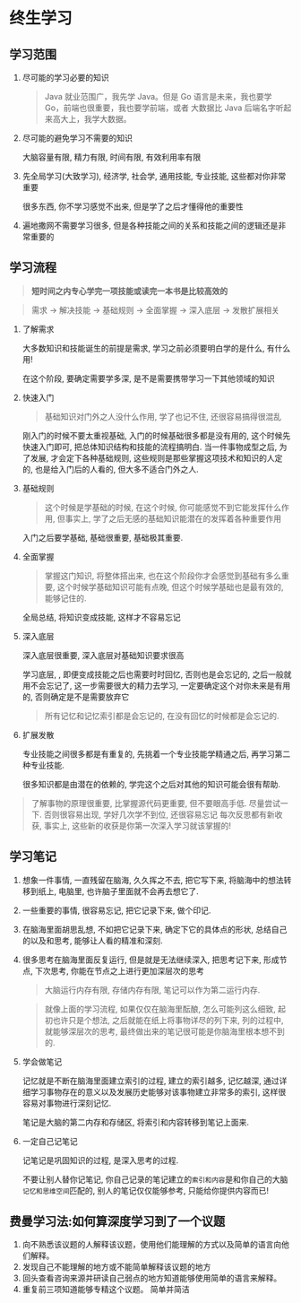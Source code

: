# 终生学习

## 学习范围

1. 尽可能的学习必要的知识
   
   > Java 就业范围广，我先学 Java。但是 Go 语言是未来，我也要学 Go，前端也很重要，我也要学前端，或者 大数据比 Java 后端名字听起来高大上，我学大数据。

2. 尽可能的避免学习不需要的知识
   
   大脑容量有限, 精力有限, 时间有限, 有效利用率有限

3. 先全局学习(大致学习), 经济学, 社会学, 通用技能, 专业技能, 这些都对你非常重要
   
   很多东西, 你不学习感觉不出来, 但是学了之后才懂得他的重要性

4. 遍地撒网不需要学习很多, 但是各种技能之间的关系和技能之间的逻辑还是非常重要的

## 学习流程

> **短时间之内专心学完一项技能或读完一本书是比较高效的**

> 需求 -> 解决技能 -> 基础规则 -> 全面掌握 -> 深入底层 -> 发散扩展相关

1. 了解需求
   
   大多数知识和技能诞生的前提是需求, 学习之前必须要明白学的是什么, 有什么用!

   在这个阶段, 要确定需要学多深, 是不是需要携带学习一下其他领域的知识

2. 快速入门
   
   > 基础知识对门外之人没什么作用, 学了也记不住, 还很容易搞得很混乱
   
   刚入门的时候不要太重视基础, 入门的时候基础很多都是没有用的, 这个时候先快速入门即可, 把总体知识结构和技能的流程搞明白.
   当一件事物成型之后, 为了发展, 才会定下各种基础规则, 这些规则是那些掌握这项技术和知识的人定的, 也是给入门后的人看的, 但大多不适合门外之人.

3. 基础规则

   > 这个时候是学基础的时候, 在这个时候, 你可能感觉不到它能发挥什么作用, 但事实上, 学了之后无感的基础知识能潜在的发挥着各种重要作用

   入门之后要学基础, 基础很重要, 基础极其重要.

4. 全面掌握

   > 掌握这门知识, 将整体搭出来, 也在这个阶段你才会感觉到基础有多么重要, 这个时候学基础知识可能有点晚, 但这个时候学基础也是最有效的, 能够记住的.
   
   全局总结, 将知识变成技能, 这样才不容易忘记

5. 深入底层
   
   深入底层很重要, 深入底层对基础知识要求很高

   学习底层, , 即便变成技能之后也需要时时回忆, 否则也是会忘记的, 之后一般就用不会忘记了, 这一步需要很大的精力去学习, 一定要确定这个对你未来是有用的, 否则确定是不是需要放弃它

   > 所有记忆和记忆索引都是会忘记的, 在没有回忆的时候都是会忘记的.

6. 扩展发散
   
   专业技能之间很多都是有重复的, 先挑着一个专业技能学精通之后, 再学习第二种专业技能.

   很多知识都是由潜在的依赖的, 学完这个之后对其他的知识可能会很有帮助.

> 了解事物的原理很重要, 比掌握源代码更重要, 但不要眼高手低. 尽量尝试一下.
> 否则很容易出现, 学好几次学不到位, 还很容易忘记
> 每次反思都有新收获, 事实上, 这些新的收获是你第一次深入学习就该掌握的!

## 学习笔记

1. 想象一件事情, 一直残留在脑海, 久久挥之不去, 把它写下来, 将脑海中的想法转移到纸上, 电脑里, 也许脑子里面就不会再去想它了.
   
2. 一些重要的事情, 很容易忘记, 把它记录下来, 做个印记.
   
3. 在脑海里面胡思乱想, 不如把它记录下来, 确定下它的具体点的形状, 总结自己的以及和思考, 能够让人看的精准和深刻.
   
4. 很多思考在脑海里面反复运行, 但是就是无法继续深入, 把思考记下来, 形成节点, 下次思考, 你能在节点之上进行更加深层次的思考
   
   > 大脑运行内存有限, 存储内存有限, 笔记可以作为第二运行内存.

   > 就像上面的学习流程, 如果仅仅在脑海里酝酿, 怎么可能列这么细致, 起初也许只是个想法, 之后就能在纸上将事物详尽的列下来, 列的过程中, 就能够深层次的思考, 最终做出来的笔记很可能是你脑海里根本想不到的.
   
5. 学会做笔记

   记忆就是不断在脑海里面建立索引的过程, 建立的索引越多, 记忆越深, 通过详细学习事物存在的意义以及发展历史能够对该事物建立非常多的索引, 这样很容易对事物进行深刻记忆.
   
   笔记是大脑的第二内存和存储区, 将索引和内容转移到笔记上面来.

6. 一定自己记笔记

   记笔记是巩固知识的过程, 是深入思考的过程.

   不要让别人替你记笔记, 你自己记录的笔记建立的`索引和内容`是和你自己的大脑`记忆和思维空间`匹配的, 别人的笔记仅仅能够参考, 只能给你提供内容而已!

## 费曼学习法:如何算深度学习到了一个议题

1. 向不熟悉该议题的人解释该议题，使用他们能理解的方式以及简单的语言向他们解释。
2. 发现自己不能理解的地方或不能简单解释该议题的地方
3. 回头查看咨询来源并研读自己弱点的地方知道能够使用简单的语言来解释。
4. 重复前三项知道能够专精这个议题。
   简单并简洁
